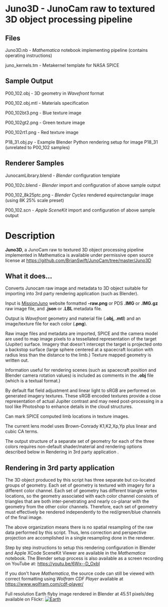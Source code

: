 # Juno3D - JunoCam raw to textured 3D object processing pipeline

## Files
Juno3D.nb - _Mathematica_ notebook implementing pipeline (contains operating instructions)

juno_kernels.tm - Metakernel template for NASA SPICE
## Sample Output
P00_102.obj - 3D geometry in _Wavefront_ format

P00_102.obj.mtl - Materials specification

P00_102bt3.png - Blue texture image

P00_102gt2.png - Green texture image

P00_102rt1.png - Red texture image

P18_31.obj.py - Example Blender Python rendering setup for image P18_31 (unrelated to P00_102 samples)
## Renderer Samples
JunocamLibrary.blend - _Blender_ configuration template

P00_102c.blend - _Blender_ import and configuration of above sample output

P00_102_8k25ptc.png - _Blender Cycles_ rendered equirectangular image (using 8K 25% scale preset)

P00_102.scn - _Apple SceneKit_ import and configuration of above sample output
# Description
**Juno3D**, a JunoCam raw to textured 3D object processing pipeline implemented in Mathematica is available under permissive open source license at https://github.com/BrianSwift/JunoCam/tree/master/Juno3D

## What it does...

Converts Junocam raw image and metadata to 3D object suitable for importing into 3rd party rendering application (such as Blender).

Input is [MissionJuno](https://www.missionjuno.swri.edu) website formatted **-raw.png** or PDS **.IMG** or **.IMG.gz** raw image file, and **.json** or **.LBL** metadata file. 

Output is _Wavefront_ geometry and material file (**.obj, .mtl**) and an image/texture file for each color (**.png**).

Raw image files and metadata are imported, SPICE and the camera model are used to map image pixels to a tessellated representation of the target (Jupiter) surface. Imagery that doesn't intercept the target is projected onto a backstop surface (large sphere centered at a spacecraft location with radius less than the distance to the limb.) Texture mapped geometry is written out.

Information useful for rendering scenes (such as spacecraft position and Blender camera rotation values) is included as comments in the **.obj** file (which is a textual format.)

By default flat field adjustment and linear light to sRGB are performed on generated imagery textures. These sRGB encoded textures provide a close representation of actual Jupiter contrast and may need post-processing in a tool like Photoshop to enhance details in the cloud structures.

Can mark SPICE computed limb locations in texture images.

The current lens model uses Brown-Conrady K1,K2,Xp,Yp plus linear and cubic CA terms.

The output structure of a separate set of geometry for each of the three colors requires non-default shader/material and rendering options described below in Rendering in 3rd party application .

## Rendering in 3rd party application

The 3D object produced by this script has three separate but co-located groups of geometry. Each set of geometry is textured with imagery for a different color channel. Each set of geometry has different triangle vertex locations, so the geometry associated with each color channel consists of triangles that are both inter-penetrating and nearly co-planar with the geometry from the other color channels. Therefore, each set of geometry must effectively be rendered independently to the red/green/blue channels of the final image.

The above organization means there is no spatial resampling of the raw data performed by this script. Thus, lens correction and perspective projection are accomplished in a single resampling done in the renderer.

Step by step instructions to setup this rendering configuration in Blender and Apple XCode SceneKit Viewer are available in the _Mathematica_ notebook. The Blender setup process is also available as a screen recording on YouTube at: https://youtu.be/6Wx--D_OxbI

If you don't have _Mathematica_, the source code can still be viewed with correct formatting using _Wolfram CDF Player_ available at https://www.wolfram.com/cdf-player/

Full resolution Earth flyby image rendered in Blender at 45.51 pixels/deg available on Flickr:
[![Earth](https://farm8.staticflickr.com/7805/46261746184_93ef5c8977_k.jpg)](https://www.flickr.com/photos/bswift/46261746184)
